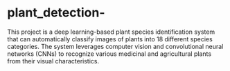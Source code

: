 # plant_detection-
This project is a deep learning-based plant species identification system that can automatically classify images of plants into 18 different species categories. The system leverages computer vision and convolutional neural networks (CNNs) to recognize various medicinal and agricultural plants from their visual characteristics.
